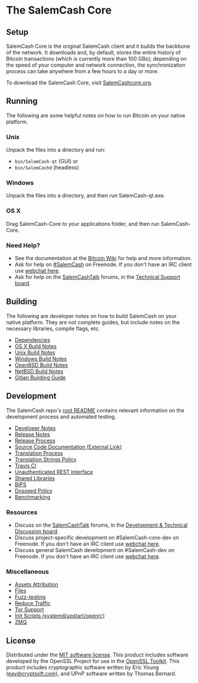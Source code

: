 The SalemCash Core
==================

Setup
---------------------
SalemCash Core is the original SalemCash client and it builds the backbone of the network. It downloads and, by default, stores the entire history of Bitcoin transactions (which is currently more than 100 GBs); depending on the speed of your computer and network connection, the synchronization process can take anywhere from a few hours to a day or more.

To download the SalemCash Core, visit [SalemCashcore.org](https://salemcashcore.org/en/releases/).

Running
---------------------
The following are some helpful notes on how to run Bitcoin on your native platform.

### Unix

Unpack the files into a directory and run:

- `bin/SalemCash-qt` (GUI) or
- `bin/SalemCashd` (headless)

### Windows

Unpack the files into a directory, and then run SalemCash-qt.exe.

### OS X

Drag SalemCash-Core to your applications folder, and then run SalemCash-Core.

### Need Help?

* See the documentation at the [Bitcoin Wiki](https://en.salemcash.it/wiki/Main_Page)
for help and more information.
* Ask for help on [#SalemCash](http://webchat.freenode.net?channels=SalemCash) on Freenode. If you don't have an IRC client use [webchat here](http://webchat.freenode.net?channels=SalemCash).
* Ask for help on the [SalemCashTalk](https://salemcashtalk.org/) forums, in the [Technical Support board](https://salemcashtalk.org/index.php?board=4.0).

Building
---------------------
The following are developer notes on how to build SalemCash on your native platform. They are not complete guides, but include notes on the necessary libraries, compile flags, etc.

- [Dependencies](dependencies.md)
- [OS X Build Notes](build-osx.md)
- [Unix Build Notes](build-unix.md)
- [Windows Build Notes](build-windows.md)
- [OpenBSD Build Notes](build-openbsd.md)
- [NetBSD Build Notes](build-netbsd.md)
- [Gitian Building Guide](gitian-building.md)

Development
---------------------
The SalemCash repo's [root README](/README.md) contains relevant information on the development process and automated testing.

- [Developer Notes](developer-notes.md)
- [Release Notes](release-notes.md)
- [Release Process](release-process.md)
- [Source Code Documentation (External Link)](https://dev.visucore.com/SalemCash/doxygen/)
- [Translation Process](translation_process.md)
- [Translation Strings Policy](translation_strings_policy.md)
- [Travis CI](travis-ci.md)
- [Unauthenticated REST Interface](REST-interface.md)
- [Shared Libraries](shared-libraries.md)
- [BIPS](bips.md)
- [Dnsseed Policy](dnsseed-policy.md)
- [Benchmarking](benchmarking.md)

### Resources
* Discuss on the [SalemCashTalk](https://salemcashtalk.org/) forums, in the [Development & Technical Discussion board](https://salemcashtalk.org/index.php?board=6.0).
* Discuss project-specific development on #SalemCash-core-dev on Freenode. If you don't have an IRC client use [webchat here](http://webchat.freenode.net/?channels=salemcash-core-dev).
* Discuss general SalemCash development on #SalemCash-dev on Freenode. If you don't have an IRC client use [webchat here](http://webchat.freenode.net/?channels=salemcash-dev).

### Miscellaneous
- [Assets Attribution](assets-attribution.md)
- [Files](files.md)
- [Fuzz-testing](fuzzing.md)
- [Reduce Traffic](reduce-traffic.md)
- [Tor Support](tor.md)
- [Init Scripts (systemd/upstart/openrc)](init.md)
- [ZMQ](zmq.md)

License
---------------------
Distributed under the [MIT software license](/COPYING).
This product includes software developed by the OpenSSL Project for use in the [OpenSSL Toolkit](https://www.openssl.org/). This product includes
cryptographic software written by Eric Young ([eay@cryptsoft.com](mailto:eay@cryptsoft.com)), and UPnP software written by Thomas Bernard.
